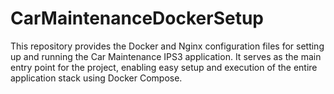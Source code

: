 # CarMaintenanceDockerSetup
This repository provides the Docker and Nginx configuration files for setting up and running the Car Maintenance IPS3 application. It serves as the main entry point for the project, enabling easy setup and execution of the entire application stack using Docker Compose.
